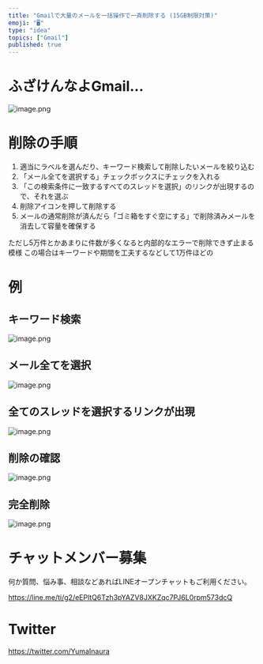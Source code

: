```yaml
---
title: "Gmailで大量のメールを一括操作で一斉削除する (15GB制限対策)"
emoji: "🖥"
type: "idea"
topics: ["Gmail"]
published: true
---
```


# ふざけんなよGmail…


![image.png](https://qiita-image-store.s3.ap-northeast-1.amazonaws.com/0/89618/bacd101d-6ee7-559c-5de7-9cb7fd87f2e9.png)


# 削除の手順

1. 適当にラベルを選んだり、キーワード検索して削除したいメールを絞り込む
1. 「メール全てを選択する」チェックボックスにチェックを入れる 
1. 「この検索条件に一致するすべてのスレッドを選択」のリンクが出現するので、それを選ぶ
1. 削除アイコンを押して削除する
1. メールの通常削除が済んだら「ゴミ箱をすぐ空にする」で削除済みメールを消去して容量を確保する



ただし5万件とかあまりに件数が多くなると内部的なエラーで削除できず止まる模様
この場合はキーワードや期間を工夫するなどして1万件ほどの

# 例

## キーワード検索

![image.png](https://qiita-image-store.s3.ap-northeast-1.amazonaws.com/0/89618/85830ff3-6061-cd30-4856-2a4ecc720977.png)


## メール全てを選択

![image.png](https://qiita-image-store.s3.ap-northeast-1.amazonaws.com/0/89618/fb104910-9dac-e2c0-27fc-f84e6e1e3be1.png)

## 全てのスレッドを選択するリンクが出現

![image.png](https://qiita-image-store.s3.ap-northeast-1.amazonaws.com/0/89618/45d00239-14fe-6802-dc41-1be0f229717d.png)

## 削除の確認

![image.png](https://qiita-image-store.s3.ap-northeast-1.amazonaws.com/0/89618/c209405a-cfc9-87cd-c4f9-babb53097589.png)

## 完全削除

![image.png](https://qiita-image-store.s3.ap-northeast-1.amazonaws.com/0/89618/bfe32635-dfe9-2fb5-ff95-1bd8bae8195b.png)













<!-- Update From Qiita API -->

# チャットメンバー募集


何か質問、悩み事、相談などあればLINEオープンチャットもご利用ください。

https://line.me/ti/g2/eEPltQ6Tzh3pYAZV8JXKZqc7PJ6L0rpm573dcQ





# Twitter


https://twitter.com/YumaInaura


<!-- Update From Qiita API -->


